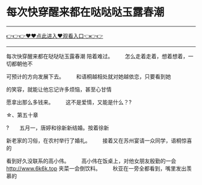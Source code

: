 # 每次快穿醒来都在哒哒哒玉露春潮

<hr/><a href="https://github.com/naisfd/hais/issues/1">👉👉👉♥♥点此进入♥观看入口👈👉👉</a><hr/>

每次快穿醒来都在哒哒哒玉露春潮
陪着难过。
　　怎么走着走着，想着想着，一切都朝他不

可预计的方向发展下去。
　　和语桐越相处就对她越依恋，只要看到她

的笑容，就能让他忘记许多烦恼，甚至心甘情

愿拿出那么多钱来。
　　这不是爱情，又能是什么？?

☆、第五十章

?　　五月一，唐婷和徐新新结婚。按着徐新

新老家的习俗，在农村举行了婚礼。
　　接着又在苏州宴请一众同学，语桐惊喜的

看到好久没联系的高小伟。
　　高小伟在饭桌上，对他女朋友殷勤的一会
http://www.6k6k.top
夹菜一会倒饮料。
　　秋亚在一旁全都看到，嘴里发出羡慕的
